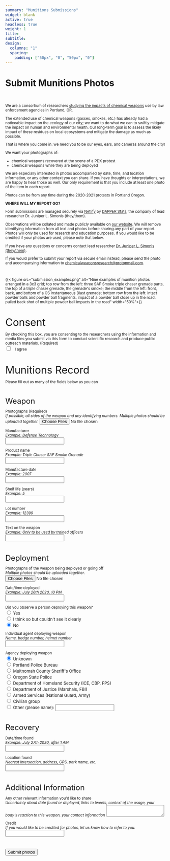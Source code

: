 ```yaml
---
summary: "Munitions Submissions"
widget: blank
active: true
headless: true
weight: 1
title:
subtitle:
design:
  columns: "1"
  spacing:
    padding: ["50px", "0", "50px", "0"]
---
```


# Submit Munitions Photos

<br>
<small>

We are a consortium of researchers [studying the impacts of chemical weapons](https://www.dapperstats.com/project/chemical_weapons/) use by law enforcement agencies in Portland, OR. 

The extended use of chemical weapons (gasses, smokes, etc.) has already had a noticeable impact on the ecology of our city; we want to do what we can to swiftly mitigate the impact on human and environmental health. 
Our long-term goal is to assess the likely impact of these residues on local ecosystems and mitigate the damage as much as possible.

That is where you come in: we need you to be our eyes, ears, and cameras around the city! 

We want your photographs of:  
- chemical weapons recovered at the scene of a PDX protest  
- chemical weapons while they are being deployed

We are especially interested in photos accompanied by date, time, and location information, or any other context you can share. 
If you have thoughts or interpretations, we are happy to hear those as well. 
Our only requirement is that you include at least one photo of the item in each report.

Photos can be from any time during the 2020-2021 protests in Portland Oregon.

**WHERE WILL MY REPORT GO?**

Form submissions are managed securely via [Netlify](https://www.netlify.com/) by [DAPPER Stats](https://dapperstats.com), the company of lead researcher Dr. Juniper L. Simonis (they/them).

Observations will be collated and made publicly available on [our website](https://www.chemicalweaponsresearch.com).
We will remove identifying information from all text and photos before sharing any part of your report. 
Photos will only be used for research and education purposes.
If you would like to be credited if your photos are used, please note that below.

If you have any questions or concerns contact lead researcher [Dr. Juniper L. Simonis (they/them)](mailto:chemicalweaponsresearch@protonmail.com).

If you would prefer to submit your report via secure email instead, please send the photo and accompanying information to [chemicalweaponsresearch@protonmail.com](mailto:chemicalweaponsresearch@protonmail.com).

<br>


{{< figure src="submission_examples.png" alt="Nine examples of munition photos arranged in a 3x3 grid; top row from the left: three SAF Smoke triple chaser grenade parts, the top of a triple chaser grenade, the grenade's smoke; the middle from the left: front, back, and bottom of a CS Instantaneous Blast grenade; bottom row from the left: intact powder balls and powder ball fragments, impact of a powder ball close up in the road, pulled back shot of multiple powder ball impacts in the road" width="50%">}}


<br>

<form name="munitions" method="POST" data-netlify="true">
  <p>
    <font size="+3">Consent</font>
  </p>
  <p>
    <label>
      By checking this box, you are consenting to the researchers using the information and media files you submit via this form to conduct scientific research and produce public outreach materials. (Required)
    </label> 
    <br> 
    <input type="checkbox" name="consent" required/> &nbsp;
    I agree
  </p>
  <br>
  <p>
    <font size="+3">
      Munitions Record
    </font>
  </p>
  <p>
    Please fill out as many of the fields below as you can
  </p>
  <br>
  <p>
    <font size="+2">
      Weapon
    </font>
  </p>
  <p>
    <label>
      Photographs (Required)
    </label>
    <br>
    <em>
      If possible, all sides of the weapon and any identifying numbers.  
      Multiple photos should be uploaded together.
    </em>
    <input type="file" id="munition_photos" name="munitions_photos" multiple required/>
    <br>
  </p>
  <p>
    <label>
      Manufacturer
    </label>
      <br>
      <em>
        Example: Defense Technology
      </em>
    <br>
    <input type="text" id="manufacturer" name="manufacturer"/>
    <br>
  </p>
  <p>
    <label>
      Product name
    </label>
      <br>
      <em>
        Example: Triple Chaser SAF Smoke Grenade
      </em>
    <br>
    <input type="text" id="product" name="product"/>
    <br>
  </p>
  <p>
    <label>
      Manufacture date
    </label>
      <br>
      <em>
        Example: 2007
      </em>
    <br>
    <input type="text" id="manufacture_date" name="manufacture_date"/>
    <br>
  </p>
  <p>
    <label>
      Shelf life (years)
    </label>
      <br>
      <em>
        Example: 5
      </em>
    <br>
    <input type="text" id="shelf_life" name="shelf_life"/>
    <br>
  </p>
  <p>
    <label>
      Lot number
    </label>
      <br>
      <em>
        Example: 12399
      </em>
    <br>
    <input type="text" id="shelf_life" name="shelf_life"/>
    <br>
  </p>
  <p>
    <label>
      Text on the weapon
    </label>
      <br>
      <em>
        Example: Only to be used by trained officers
      </em>
    <br>
    <input type="text" id="weapon_text" name="weapon_text"/>
    <br>
  </p>


  <br>
  <p>
    <font size="+2">
      Deployment
    </font>
  </p>
  <p>
    <label>
      Photographs of the weapon being deployed or going off
    </label>
    <br> 
    <em>
      Multiple photos should be uploaded together.
    </em>
    <input type="file" id="deployment_photos" name="deployment_files" multiple/>
    <br>
  </p>
  <p>
    <label>
      Date/time deployed
    </label>
      <br>
      <em>
        Example: July 26th 2020, 10 PM
      </em>
    <br>
    <input type="text" id="date_time_deployed" name="date_time_deployed"/>
    <br>
  </p>
  <p>
    <label>
      Did you observe a person deploying this weapon?
    </label>
    <br>
    <input type="radio" id="yes" name="in_deployment"/>
    <label for="yes">
      <font size="-1">
        Yes
      </font>
    </label>
    <br>
    <input type="radio" id="maybe" name="in_deployment"/>
    <label for="maybe">
      <font size="-1">
        I think so but couldn't see it clearly
      </font>
    </label>
    <br>
    <input type="radio" id="no" name="in_deployment" checked/>
    <label for="no">
      <font size="-1">
        No
      </font>
    </label>
  </p>
  <p>
    <label>
      Individual agent deploying weapon 
    </label>
    <br>
    <em>
      Name, badge number, helmet number
    </em>
    <br>
    <input type="text" id="deployer" name="deployer"/>
  </p>
  <p>
    <label>
      Agency deploying weapon
    </label>
    <br>
    <input type="radio" id="unknown" name="agency_deploying" checked/>
    <label for="unknown">
      <font size="-1">
        Unknown
      </font>
    </label>
    <br>
    <input type="radio" id="ppb" name="agency_deploying"/>
    <label for="ppb">
      <font size="-1">
        Portland Police Bureau
      </font>
    </label>
    <br>
    <input type="radio" id="mcso" name="agency_deploying"/>
    <label for="mcso">
      <font size="-1">
        Multnomah County Sheriff's Office
      </font>
    </label>
    <br>
    <input type="radio" id="osp" name="agency_deploying"/>
    <label for="osp">
      <font size="-1">
        Oregon State Police
      </font>
    </label>
    <br>
    <input type="radio" id="dhs" name="agency_deploying"/>
    <label for="dhs">
      <font size="-1">
        Department of Homeland Security (ICE, CBP, FPS)
      </font>
    </label>
    <br>
    <input type="radio" id="doj" name="agency_deploying"/>
    <label for="doj">
      <font size="-1">
        Department of Justice (Marshals, FBI)
      </font>
    </label>
    <br>
    <input type="radio" id="armed_services" name="agency_deploying"/>
    <label for="armed_services">
      <font size="-1">
        Armed Services (National Guard, Army)
      </font>
    </label>
    <br>
    <input type="radio" id="civilian" name="agency_deploying"/>
    <label for="civilian">
      <font size="-1">
        Civilian group
      </font>
    </label>
    <br>
    <input type="radio" id="other" name="agency_deploying"/>
    <label for="other">
      <font size="-1">
        Other (please name): 
         <input type="text" id="other_name" name="other_agency_deploying"/>
      </font>
    </label>
    <br>
  </p>
  <br>
  <p>
    <font size="+2">
      Recovery
    </font>
  </p>
  <p>
    <label>
      Date/time found
    </label>
      <br>
      <em>
        Example: July 27th 2020, after 1 AM
      </em>
    <br>
    <input type="text" id="date_time_found" name="date_time_found"/>
    <br>
  </p>
  <p>
    <label>
      Location found
    </label>
      <br>
      <em>
      Nearest intersection, address, GPS, park name, etc.
      </em>
    <br>
    <input type="text" id="location_found" name="location_found"/>
    <br>
  </p>
  <br>
  <p>
    <font size="+2">
      Additional Information
    </font>
  </p>
  <p>
    <label>
      Any other relevant information you'd like to share
    </label>
    <br>
    <em>
      Uncertainty about date found or deployed, links to tweets, context of the usage, your body's reaction to this weapon, your contact information
    </em>
    <textarea name="narrative">
    </textarea>
    <br>
  </p>
  <p>
    <label>
      Credit
    </label>
      <br>
      <em>
      If you would like to be credited for photos, let us know how to refer to you.
      </em>
    <br>
    <input type="text" id="credit" name="credit"/>
    <br>
  </p>
  <br>
  <p>
    <button type="submit">
      Submit photos
    </button>
  </p>
</form>

<br>
</small>